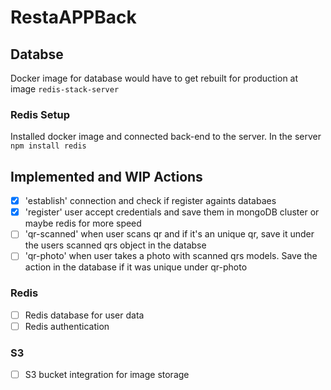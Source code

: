 # RestaAPPBack 

## Databse
Docker image for database would have to get rebuilt for production at image `redis-stack-server`

### Redis Setup 
Installed docker image and connected back-end to the server.
In the server `npm install redis`

## Implemented and WIP Actions
- [x] 'establish' connection and check if register againts databaes
- [x] 'register' user accept credentials and save them in mongoDB cluster or maybe redis for more speed 
- [ ] 'qr-scanned' when user scans qr and if it's an unique qr, save it under the users scanned qrs object in the databse
- [ ] 'qr-photo' when user takes a photo with scanned qrs models. Save the action in the database if it was unique under qr-photo

### Redis
- [ ] Redis database for user data
- [ ] Redis authentication
### S3
- [ ] S3 bucket integration for image storage
